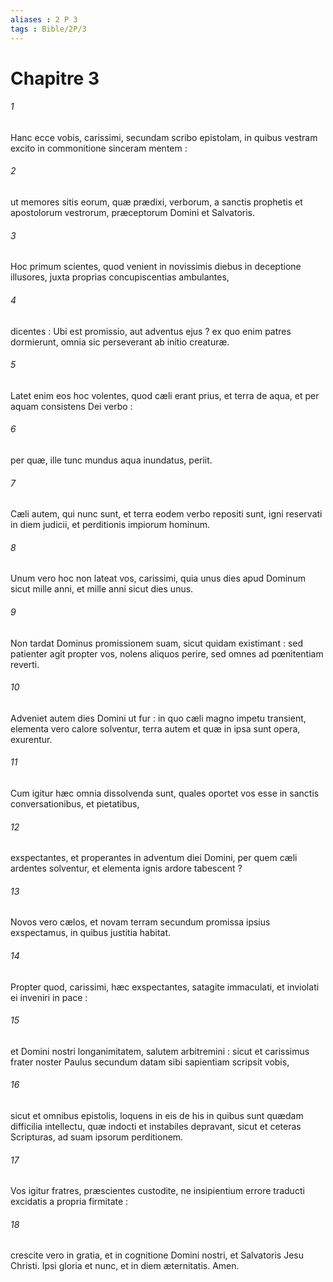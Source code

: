 ```yaml
---
aliases : 2 P 3
tags : Bible/2P/3
---
```


# Chapitre 3

###### 1
Hanc ecce vobis, carissimi, secundam scribo epistolam, in quibus vestram excito in commonitione sinceram mentem :
###### 2
ut memores sitis eorum, quæ prædixi, verborum, a sanctis prophetis et apostolorum vestrorum, præceptorum Domini et Salvatoris.
###### 3
Hoc primum scientes, quod venient in novissimis diebus in deceptione illusores, juxta proprias concupiscentias ambulantes,
###### 4
dicentes : Ubi est promissio, aut adventus ejus ? ex quo enim patres dormierunt, omnia sic perseverant ab initio creaturæ.
###### 5
Latet enim eos hoc volentes, quod cæli erant prius, et terra de aqua, et per aquam consistens Dei verbo :
###### 6
per quæ, ille tunc mundus aqua inundatus, periit.
###### 7
Cæli autem, qui nunc sunt, et terra eodem verbo repositi sunt, igni reservati in diem judicii, et perditionis impiorum hominum.
###### 8
Unum vero hoc non lateat vos, carissimi, quia unus dies apud Dominum sicut mille anni, et mille anni sicut dies unus.
###### 9
Non tardat Dominus promissionem suam, sicut quidam existimant : sed patienter agit propter vos, nolens aliquos perire, sed omnes ad pœnitentiam reverti.
###### 10
Adveniet autem dies Domini ut fur : in quo cæli magno impetu transient, elementa vero calore solventur, terra autem et quæ in ipsa sunt opera, exurentur.
###### 11
Cum igitur hæc omnia dissolvenda sunt, quales oportet vos esse in sanctis conversationibus, et pietatibus,
###### 12
exspectantes, et properantes in adventum diei Domini, per quem cæli ardentes solventur, et elementa ignis ardore tabescent ?
###### 13
Novos vero cælos, et novam terram secundum promissa ipsius exspectamus, in quibus justitia habitat.
###### 14
Propter quod, carissimi, hæc exspectantes, satagite immaculati, et inviolati ei inveniri in pace :
###### 15
et Domini nostri longanimitatem, salutem arbitremini : sicut et carissimus frater noster Paulus secundum datam sibi sapientiam scripsit vobis,
###### 16
sicut et omnibus epistolis, loquens in eis de his in quibus sunt quædam difficilia intellectu, quæ indocti et instabiles depravant, sicut et ceteras Scripturas, ad suam ipsorum perditionem.
###### 17
Vos igitur fratres, præscientes custodite, ne insipientium errore traducti excidatis a propria firmitate :
###### 18
crescite vero in gratia, et in cognitione Domini nostri, et Salvatoris Jesu Christi. Ipsi gloria et nunc, et in diem æternitatis. Amen.
